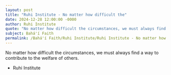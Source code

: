 ```yaml
---
layout: post
title: "Ruhi Institute - No matter how difficult the"
date: 2024-12-28 12:00:00 -0000
author: Ruhi Institute
quote: "No matter how difficult the circumstances, we must always find a way to contribute to the welfare of others."
subject: Bahá'í Faith
permalink: /Bahá'í Faith/Ruhi Institute/Ruhi Institute - No matter how difficult the
---
```


No matter how difficult the circumstances, we must always find a way to contribute to the welfare of others.

- Ruhi Institute
